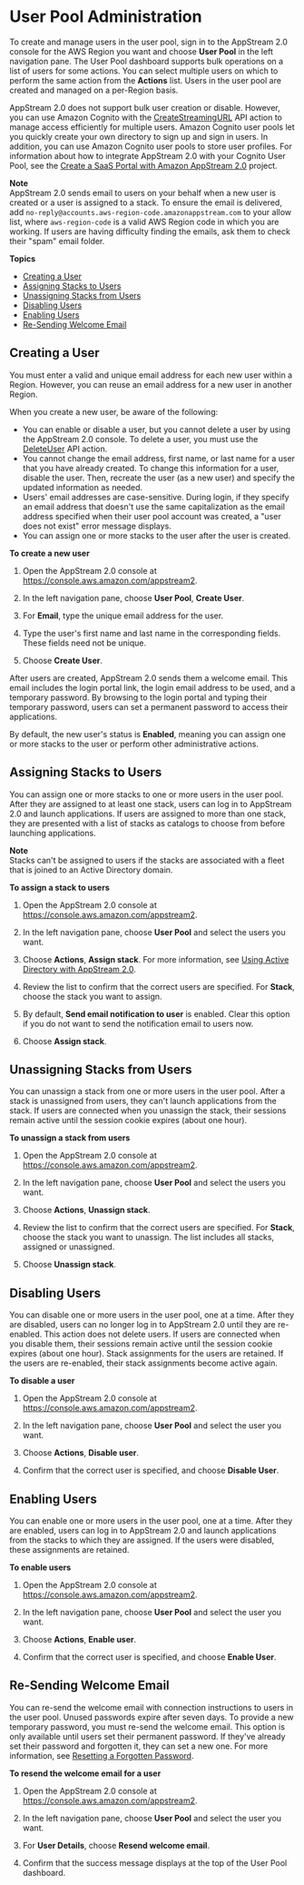 # User Pool Administration<a name="user-pool-admin"></a>

To create and manage users in the user pool, sign in to the AppStream 2\.0 console for the AWS Region you want and choose **User Pool** in the left navigation pane\. The User Pool dashboard supports bulk operations on a list of users for some actions\. You can select multiple users on which to perform the same action from the **Actions** list\. Users in the user pool are created and managed on a per\-Region basis\.

AppStream 2\.0 does not support bulk user creation or disable\. However, you can use Amazon Cognito with the [CreateStreamingURL](https://docs.aws.amazon.com/appstream2/latest/APIReference/API_CreateStreamingURL.html) API action to manage access efficiently for multiple users\. Amazon Cognito user pools let you quickly create your own directory to sign up and sign in users\. In addition, you can use Amazon Cognito user pools to store user profiles\. For information about how to integrate AppStream 2\.0 with your Cognito User Pool, see the [Create a SaaS Portal with Amazon AppStream 2\.0](https://aws.amazon.com/appstream2/getting-started/isv-workshops/saas/) project\.

**Note**  
AppStream 2\.0 sends email to users on your behalf when a new user is created or a user is assigned to a stack\. To ensure the email is delivered, add `no-reply@accounts.aws-region-code.amazonappstream.com` to your allow list, where `aws-region-code` is a valid AWS Region code in which you are working\. If users are having difficulty finding the emails, ask them to check their "spam" email folder\.

**Topics**
+ [Creating a User](#user-pool-admin-create)
+ [Assigning Stacks to Users](#user-pool-admin-assigning)
+ [Unassigning Stacks from Users](#user-pool-admin-unassigning)
+ [Disabling Users](#user-pool-admin-disabling)
+ [Enabling Users](#user-pool-admin-enabling)
+ [Re\-Sending Welcome Email](#user-pool-admin-email)

## Creating a User<a name="user-pool-admin-create"></a>

You must enter a valid and unique email address for each new user within a Region\. However, you can reuse an email address for a new user in another Region\.

When you create a new user, be aware of the following:
+ You can enable or disable a user, but you cannot delete a user by using the AppStream 2\.0 console\. To delete a user, you must use the [DeleteUser](https://docs.aws.amazon.com/appstream2/latest/APIReference/API_DeleteUser.html) API action\.
+ You cannot change the email address, first name, or last name for a user that you have already created\. To change this information for a user, disable the user\. Then, recreate the user \(as a new user\) and specify the updated information as needed\. 
+ Users' email addresses are case\-sensitive\. During login, if they specify an email address that doesn't use the same capitalization as the email address specified when their user pool account was created, a "user does not exist" error message displays\.
+ You can assign one or more stacks to the user after the user is created\.

**To create a new user**

1. Open the AppStream 2\.0 console at [https://console\.aws\.amazon\.com/appstream2](https://console.aws.amazon.com/appstream2)\.

1. In the left navigation pane, choose **User Pool**, **Create User**\.

1. For **Email**, type the unique email address for the user\.

1. Type the user's first name and last name in the corresponding fields\. These fields need not be unique\.

1. Choose **Create User**\.

After users are created, AppStream 2\.0 sends them a welcome email\. This email includes the login portal link, the login email address to be used, and a temporary password\. By browsing to the login portal and typing their temporary password, users can set a permanent password to access their applications\. 

By default, the new user's status is **Enabled**, meaning you can assign one or more stacks to the user or perform other administrative actions\.

## Assigning Stacks to Users<a name="user-pool-admin-assigning"></a>

You can assign one or more stacks to one or more users in the user pool\. After they are assigned to at least one stack, users can log in to AppStream 2\.0 and launch applications\. If users are assigned to more than one stack, they are presented with a list of stacks as catalogs to choose from before launching applications\. 

**Note**  
Stacks can't be assigned to users if the stacks are associated with a fleet that is joined to an Active Directory domain\. 

**To assign a stack to users**

1. Open the AppStream 2\.0 console at [https://console\.aws\.amazon\.com/appstream2](https://console.aws.amazon.com/appstream2)\.

1. In the left navigation pane, choose **User Pool** and select the users you want\.

1. Choose **Actions**, **Assign stack**\. For more information, see [Using Active Directory with AppStream 2\.0](active-directory.md)\.

1. Review the list to confirm that the correct users are specified\. For **Stack**, choose the stack you want to assign\.

1. By default, **Send email notification to user** is enabled\. Clear this option if you do not want to send the notification email to users now\.

1. Choose **Assign stack**\.

## Unassigning Stacks from Users<a name="user-pool-admin-unassigning"></a>

You can unassign a stack from one or more users in the user pool\. After a stack is unassigned from users, they can't launch applications from the stack\. If users are connected when you unassign the stack, their sessions remain active until the session cookie expires \(about one hour\)\.

**To unassign a stack from users**

1. Open the AppStream 2\.0 console at [https://console\.aws\.amazon\.com/appstream2](https://console.aws.amazon.com/appstream2)\.

1. In the left navigation pane, choose **User Pool** and select the users you want\.

1. Choose **Actions**, **Unassign stack**\.

1. Review the list to confirm that the correct users are specified\. For **Stack**, choose the stack you want to unassign\. The list includes all stacks, assigned or unassigned\.

1. Choose **Unassign stack**\.

## Disabling Users<a name="user-pool-admin-disabling"></a>

You can disable one or more users in the user pool, one at a time\. After they are disabled, users can no longer log in to AppStream 2\.0 until they are re\-enabled\. This action does not delete users\. If users are connected when you disable them, their sessions remain active until the session cookie expires \(about one hour\)\. Stack assignments for the users are retained\. If the users are re\-enabled, their stack assignments become active again\.

**To disable a user**

1. Open the AppStream 2\.0 console at [https://console\.aws\.amazon\.com/appstream2](https://console.aws.amazon.com/appstream2)\.

1. In the left navigation pane, choose **User Pool** and select the user you want\.

1. Choose **Actions**, **Disable user**\.

1. Confirm that the correct user is specified, and choose **Disable User**\.

## Enabling Users<a name="user-pool-admin-enabling"></a>

You can enable one or more users in the user pool, one at a time\. After they are enabled, users can log in to AppStream 2\.0 and launch applications from the stacks to which they are assigned\. If the users were disabled, these assignments are retained\.

**To enable users**

1. Open the AppStream 2\.0 console at [https://console\.aws\.amazon\.com/appstream2](https://console.aws.amazon.com/appstream2)\.

1. In the left navigation pane, choose **User Pool** and select the user you want\.

1. Choose **Actions**, **Enable user**\.

1. Confirm that the correct user is specified, and choose **Enable User**\.

## Re\-Sending Welcome Email<a name="user-pool-admin-email"></a>

You can re\-send the welcome email with connection instructions to users in the user pool\. Unused passwords expire after seven days\. To provide a new temporary password, you must re\-send the welcome email\. This option is only available until users set their permanent password\. If they've already set their password and forgotten it, they can set a new one\. For more information, see [Resetting a Forgotten Password](user-pool.md#user-pool-end-user-reset-password)\.

**To resend the welcome email for a user**

1. Open the AppStream 2\.0 console at [https://console\.aws\.amazon\.com/appstream2](https://console.aws.amazon.com/appstream2)\.

1. In the left navigation pane, choose **User Pool** and select the user you want\.

1. For **User Details**, choose **Resend welcome email**\.

1. Confirm that the success message displays at the top of the User Pool dashboard\.